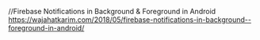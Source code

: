 //Firebase Notifications in Background & Foreground in Android <br />
https://wajahatkarim.com/2018/05/firebase-notifications-in-background--foreground-in-android/
